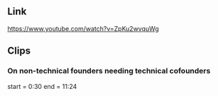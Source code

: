 ## Link
https://www.youtube.com/watch?v=ZpKu2wvquWg

## Clips

### On non-technical founders needing technical cofounders
start = 0:30
end = 11:24